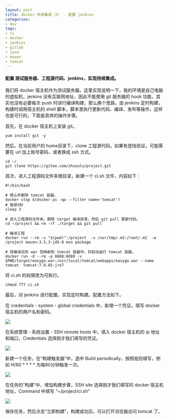 ```yaml
---
layout: post
title: docker 持续集成（5） - 配置 jenkins
categories:
- dev
tags:
- ci
- docker
- jenkins
- gitlab
- java
- maven
- tomcat
---
```


#### 配置 测试服务器、工程源代码、jenkins，实现持续集成。

我们将 docker 宿主机作为测试服务器。这里实现说明一下，我的环境是自己电脑的虚拟机，jenkins 没有互联网地址，因此不能使用 git 服务器的 hook 功能，其实也没有必要每次 push 时进行编译构建，那么换个思路，由 jenkins 定时构建，构建时调用宿主机的 shell 脚本，脚本里执行更新代码、编译、发布等操作，这样也是可行的。下面是具体的操作步骤。

首先，在 docker 宿主机上安装 git。

    yum install git -y

然后，在当前用户的 home目录下，clone 工程源代码，如果有登陆验证，可能需要在 url 加上账号密码，或者换成 ssh 方式。

    cd ~/
    git clone https://gitee.com/zhuxulu/project.git

其次，进入工程源码文件夹根目录，新建一个 ci.sh 文件，内容如下：

    #!/bin/bash

    # 停止并删除 tomcat 容器。
    docker stop $(docker ps -qa --filter name='tomcat')
    # 暂停3秒
    sleep 3

    # 进入工程源码文件夹，删除 target 编译目录，然后 git pull 更新代码。
    cd ~/project && rm -rf ./target && git pull

    # 编译工程
    docker run --rm -v "$(pwd)":/project  -v /usr/tmp/.m2:/root/.m2  -w /project maven:3.5.3-jdk-8 mvn package

    # 将编译后的 war 包映射到 tomcat 容器中，并启动运行 tomcat 容器。
    docker run -d --rm -p 8888:8080 -v $PWD/target/easygo.war:/usr/local/tomcat/webapps/easygo.war --name tomcat  tomcat:7.0.85-jre7

将 ci.sh 的权限改为可执行。

    chmod 777 ci.sh

最后，对 jenkins 进行配置，实现定时构建。配置方法如下。

在 credentials - system - global credentials 中，新增一个凭证。填写 docker 宿主机的用户名和密码。

![](http://zhuxulu.github.com/assets/post-images/jenkins-credentials.png)

在系统管理 - 系统设置 - SSH remote hosts 中，填入 docker 宿主机的 ip 地址和端口，Credentials 选择刚才我们填写的凭证。

![](http://zhuxulu.github.com/assets/post-images/jenkins-ssh-remote-hosts.png)

新建一个任务，在“构建触发器”中，选中 Build periodically，按照规则填写，例如 H/60 * * * * 为每60分钟触发一次。

![](http://zhuxulu.github.com/assets/post-images/jenkins-task-bulid-periodically.png)

在任务的“构建”中，增加构建步骤，SSH site 选择刚才我们填写的 docker 宿主机地址，Command 中填写 “~/project/ci.sh”

![](http://zhuxulu.github.com/assets/post-images/jenkins-task-build-step.png)

保存任务，然后点击“立即构建”，构建成功后，可以打开浏览器访问 tomcat 了。


